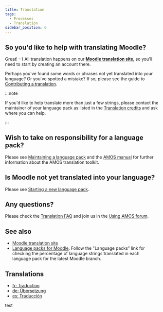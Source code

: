 ```yaml
---
title: Translation
tags:
  - Processes
  - Translation
sidebar_position: 6
---
```

## So you'd like to help with translating Moodle?

Great! :-) All translation happens on our **[Moodle translation site](http://lang.moodle.org)**, so you'll need to start by creating an account there.

Perhaps you've found some words or phrases not yet translated into your language? Or you've spotted a mistake? If so, please see the guide to [Contributing a translation](./translation/contributing).

:::note

If you'd like to help translate more than just a few strings, please contact the maintainer of your language pack as listed in the [Translation credits](http://lang.moodle.org/local/amos/credits.php) and ask where you can help.

:::

## Wish to take on responsibility for a language pack?

Please see [Maintaining a language pack](./maintaining.md) and the [AMOS manual](./translation/amos)  for further information about the AMOS translation toolkit.

## Is Moodle not yet translated into your language?

Please see  [Starting a new language pack](./translation/langpack).

## Any questions?

Please check the [Translation  FAQ](https://docs.moodle.org/dev/Translation__FAQ) and join us in the [Using AMOS forum](http://lang.moodle.org/mod/forum/view.php?id=5).

## See also

- [Moodle translation site](https://lang.moodle.org/)
- [Language packs for Moodle](https://download.moodle.org/releases/latest/). Follow the "Language packs" link for checking the percentage of language strings translated in each language pack for the latest Moodle branch.

## Translations

<!-- cspell:disable -->

- [fr: Traduction](http://docs.moodle.org/fr/Traduction)
- [de: Übersetzung](https://docs.moodle.org/de/Übersetzung)
- [es: Traducción](https://docs.moodle.org/es/Traducción)

<!-- cspell:enable -->

test
